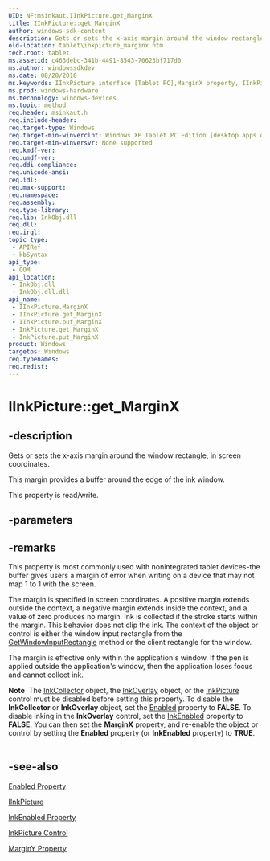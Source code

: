 ```yaml
---
UID: NF:msinkaut.IInkPicture.get_MarginX
title: IInkPicture::get_MarginX
author: windows-sdk-content
description: Gets or sets the x-axis margin around the window rectangle, in screen coordinates.This margin provides a buffer around the edge of the ink window.
old-location: tablet\inkpicture_marginx.htm
tech.root: tablet
ms.assetid: c463debc-341b-4491-8543-70623bf717d0
ms.author: windowssdkdev
ms.date: 08/28/2018
ms.keywords: IInkPicture interface [Tablet PC],MarginX property, IInkPicture.MarginX, IInkPicture.get_MarginX, IInkPicture::MarginX, IInkPicture::get_MarginX, IInkPicture::put_MarginX, InkPicture.get_MarginX, InkPicture.put_MarginX, MarginX property [Tablet PC], MarginX property [Tablet PC],IInkPicture interface, get_MarginX, msinkaut/IInkPicture::MarginX, msinkaut/IInkPicture::get_MarginX, msinkaut/IInkPicture::put_MarginX, put_MarginX, tablet.inkpicture_marginx
ms.prod: windows-hardware
ms.technology: windows-devices
ms.topic: method
req.header: msinkaut.h
req.include-header: 
req.target-type: Windows
req.target-min-winverclnt: Windows XP Tablet PC Edition [desktop apps only]
req.target-min-winversvr: None supported
req.kmdf-ver: 
req.umdf-ver: 
req.ddi-compliance: 
req.unicode-ansi: 
req.idl: 
req.max-support: 
req.namespace: 
req.assembly: 
req.type-library: 
req.lib: InkObj.dll
req.dll: 
req.irql: 
topic_type:
 - APIRef
 - kbSyntax
api_type:
 - COM
api_location:
 - InkObj.dll
 - InkObj.dll.dll
api_name:
 - IInkPicture.MarginX
 - IInkPicture.get_MarginX
 - IInkPicture.put_MarginX
 - InkPicture.get_MarginX
 - InkPicture.put_MarginX
product: Windows
targetos: Windows
req.typenames: 
req.redist: 
---
```


# IInkPicture::get_MarginX


## -description



Gets or sets the x-axis margin around the window rectangle, in screen coordinates.

This margin provides a buffer around the edge of the ink window.



This property is read/write.


## -parameters


## -remarks



This property is most commonly used with nonintegrated tablet devices-the buffer gives users a margin of error when writing on a device that may not map 1 to 1 with the screen.

The margin is specified in screen coordinates. A positive margin extends outside the context, a negative margin extends inside the context, and a value of zero produces no margin. Ink is collected if the stroke starts within the margin. This behavior does not clip the ink. The context of the object or control is either the window input rectangle from the <a href="https://msdn.microsoft.com/975e5921-cc76-4b38-9f3c-364e8704ba03">GetWindowInputRectangle</a> method or the client rectangle for the window.

The margin is effective only within the application's window. If the pen is applied outside the application's window, then the application loses focus and cannot collect ink.

<div class="alert"><b>Note</b>  The <a href="https://msdn.microsoft.com/189f430e-9d00-4e29-bb8c-8ac195896793">InkCollector</a> object, the <a href="https://msdn.microsoft.com/61191ab3-075e-458b-9e0f-4bc255687b3c">InkOverlay</a> object, or the <a href="https://msdn.microsoft.com/e9fa6807-6e2a-44ec-9b8f-a560185e4367">InkPicture</a> control must be disabled before setting this property. To disable the <b>InkCollector</b> or <b>InkOverlay</b> object, set the <a href="https://msdn.microsoft.com/1c6e9fb4-be51-4d68-8241-17119deeba3f">Enabled</a> property to <b>FALSE</b>. To disable inking in the <b>InkOverlay</b> control, set the <a href="https://msdn.microsoft.com/3af59de9-0239-47ab-b3b3-1f1baecb169f">InkEnabled</a> property to <b>FALSE</b>. You can then set the <b>MarginX</b> property, and re-enable the object or control by setting the <b>Enabled</b> property (or <b>InkEnabled</b> property) to <b>TRUE</b>.</div>
<div> </div>



## -see-also




<a href="https://msdn.microsoft.com/1c6e9fb4-be51-4d68-8241-17119deeba3f">Enabled Property</a>



<a href="https://msdn.microsoft.com/EA6AC3DD-5F13-442A-B93D-FF0A5333609A">IInkPicture</a>



<a href="https://msdn.microsoft.com/3af59de9-0239-47ab-b3b3-1f1baecb169f">InkEnabled Property</a>



<a href="https://msdn.microsoft.com/1ced9779-dae5-4f9a-8a68-b2c0d041d5b4">InkPicture Control</a>



<a href="https://msdn.microsoft.com/f5320061-36c7-4dcb-b5d3-3df41ddcac2a">MarginY Property</a>
 

 

